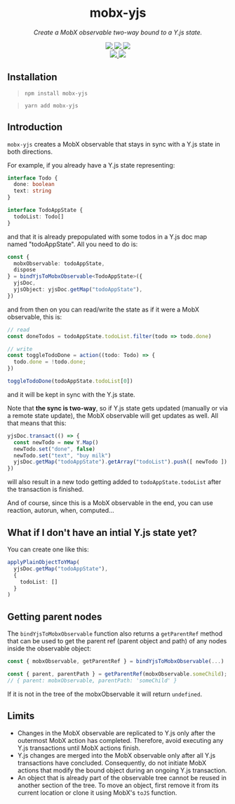 <p align="center">
  <h1 align="center">mobx-yjs</h1>
</p>
<p align="center">
  <i>Create a MobX observable two-way bound to a Y.js state.</i>
</p>

<p align="center">
  <a aria-label="NPM version" href="https://www.npmjs.com/package/mobx-yjs">
    <img src="https://img.shields.io/npm/v/mobx-yjs.svg?style=for-the-badge&logo=npm&labelColor=333" />
  </a>
  <a aria-label="License" href="./LICENSE">
    <img src="https://img.shields.io/npm/l/mobx-yjs.svg?style=for-the-badge&labelColor=333" />
  </a>
  <a aria-label="Types" href="./packages/lib/tsconfig.json">
    <img src="https://img.shields.io/npm/types/mobx-yjs.svg?style=for-the-badge&logo=typescript&labelColor=333" />
  </a>
  <br />
  <a aria-label="CI" href="https://github.com/xaviergonz/mobx-yjs/actions/workflows/main.yml">
    <img src="https://img.shields.io/github/actions/workflow/status/xaviergonz/mobx-yjs/main.yml?branch=master&label=CI&logo=github&style=for-the-badge&labelColor=333" />
  </a>
  <a aria-label="Codecov" href="https://codecov.io/gh/xaviergonz/mobx-yjs">
    <img src="https://img.shields.io/codecov/c/github/xaviergonz/mobx-yjs?token=6MLRFUBK8V&label=codecov&logo=codecov&style=for-the-badge&labelColor=333" />
  </a>
</p>

## Installation

> `npm install mobx-yjs`

> `yarn add mobx-yjs`

## Introduction

`mobx-yjs` creates a MobX observable that stays in sync with a Y.js state in both directions.

For example, if you already have a Y.js state representing:

```ts
interface Todo {
  done: boolean
  text: string
}

interface TodoAppState {
  todoList: Todo[]
}
```

and that it is already prepopulated with some todos in a Y.js doc map named "todoAppState". All you need to do is:

```ts
const {
  mobxObservable: todoAppState,
  dispose
} = bindYjsToMobxObservable<TodoAppState>({
  yjsDoc,
  yjsObject: yjsDoc.getMap("todoAppState"),
})
```

and from then on you can read/write the state as if it were a MobX observable, this is:

```ts
// read
const doneTodos = todoAppState.todoList.filter(todo => todo.done)

// write
const toggleTodoDone = action((todo: Todo) => {
  todo.done = !todo.done;
})

toggleTodoDone(todoAppState.todoList[0])
```

and it will be kept in sync with the Y.js state.

Note that **the sync is two-way**, so if Y.js state gets updated (manually or via a remote state update), the MobX observable will get updates as well. All that means that this:

```ts
yjsDoc.transact(() => {
  const newTodo = new Y.Map()
  newTodo.set("done", false)
  newTodo.set("text", "buy milk")
  yjsDoc.getMap("todoAppState").getArray("todoList").push([ newTodo ])
})
```

will also result in a new todo getting added to `todoAppState.todoList` after the transaction is finished.

And of course, since this is a MobX observable in the end, you can use reaction, autorun, when, computed...

## What if I don't have an intial Y.js state yet?

You can create one like this:

```ts
applyPlainObjectToYMap(
  yjsDoc.getMap("todoAppState"),
  {
    todoList: []
  }
)
```

## Getting parent nodes

The `bindYjsToMobxObservable` function also returns a `getParentRef` method that can be used to get the parent ref (parent object and path) of any nodes inside the observable object:

```ts
const { mobxObservable, getParentRef } = bindYjsToMobxObservable(...)

const { parent, parentPath } = getParentRef(mobxObservable.someChild);
// { parent: mobxObservable, parentPath: 'someChild' }
```

If it is not in the tree of the mobxObservable it will return `undefined`.

## Limits

- Changes in the MobX observable are replicated to Y.js only after the outermost MobX action has completed. Therefore, avoid executing any Y.js transactions until MobX actions finish.
- Y.js changes are merged into the MobX observable only after all Y.js transactions have concluded. Consequently, do not initiate MobX actions that modify the bound object during an ongoing Y.js transaction.
- An object that is already part of the observable tree cannot be reused in another section of the tree. To move an object, first remove it from its current location or clone it using MobX's `toJS` function.
